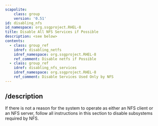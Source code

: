 ```yaml
---
scapolite:
    class: group
    version: '0.51'
id: disabling_nfs
id_namespace: org.ssgproject.RHEL-8
title: Disable All NFS Services if Possible
description: <see below>
contents:
  - class: group_ref
    idref: disabling_netfs
    idref_namespace: org.ssgproject.RHEL-8
    ref_comment: Disable netfs if Possible
  - class: group_ref
    idref: disabling_nfs_services
    idref_namespace: org.ssgproject.RHEL-8
    ref_comment: Disable Services Used Only by NFS
---
```



## /description

If
there is not a reason for the system to operate as either an NFS client
or an NFS server, follow all instructions in this section to disable
subsystems required by NFS.
